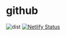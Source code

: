 # github

![dist](https://github.com/mpan-wework/github/workflows/dist/badge.svg?branch=master)
[![Netlify Status](https://api.netlify.com/api/v1/badges/a5405ff5-ef4d-42b4-898e-360a6d3ca8e5/deploy-status)](https://app.netlify.com/sites/mpan-wework-github/deploys)
